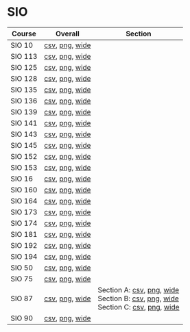 # SIO

| Course | Overall | Section |
| ------ | ------- | ------- |
| SIO 10 | [csv](https://github.com/UCSD-Historical-Enrollment-Data/2024Spring/blob/main/overall/SIO%2010.csv), [png](https://raw.githubusercontent.com/UCSD-Historical-Enrollment-Data/2024Spring/main/plot_overall/SIO%2010.png), [wide](https://raw.githubusercontent.com/UCSD-Historical-Enrollment-Data/2024Spring/main/plot_overall_wide/SIO%2010.png) |  |
| SIO 113 | [csv](https://github.com/UCSD-Historical-Enrollment-Data/2024Spring/blob/main/overall/SIO%20113.csv), [png](https://raw.githubusercontent.com/UCSD-Historical-Enrollment-Data/2024Spring/main/plot_overall/SIO%20113.png), [wide](https://raw.githubusercontent.com/UCSD-Historical-Enrollment-Data/2024Spring/main/plot_overall_wide/SIO%20113.png) |  |
| SIO 125 | [csv](https://github.com/UCSD-Historical-Enrollment-Data/2024Spring/blob/main/overall/SIO%20125.csv), [png](https://raw.githubusercontent.com/UCSD-Historical-Enrollment-Data/2024Spring/main/plot_overall/SIO%20125.png), [wide](https://raw.githubusercontent.com/UCSD-Historical-Enrollment-Data/2024Spring/main/plot_overall_wide/SIO%20125.png) |  |
| SIO 128 | [csv](https://github.com/UCSD-Historical-Enrollment-Data/2024Spring/blob/main/overall/SIO%20128.csv), [png](https://raw.githubusercontent.com/UCSD-Historical-Enrollment-Data/2024Spring/main/plot_overall/SIO%20128.png), [wide](https://raw.githubusercontent.com/UCSD-Historical-Enrollment-Data/2024Spring/main/plot_overall_wide/SIO%20128.png) |  |
| SIO 135 | [csv](https://github.com/UCSD-Historical-Enrollment-Data/2024Spring/blob/main/overall/SIO%20135.csv), [png](https://raw.githubusercontent.com/UCSD-Historical-Enrollment-Data/2024Spring/main/plot_overall/SIO%20135.png), [wide](https://raw.githubusercontent.com/UCSD-Historical-Enrollment-Data/2024Spring/main/plot_overall_wide/SIO%20135.png) |  |
| SIO 136 | [csv](https://github.com/UCSD-Historical-Enrollment-Data/2024Spring/blob/main/overall/SIO%20136.csv), [png](https://raw.githubusercontent.com/UCSD-Historical-Enrollment-Data/2024Spring/main/plot_overall/SIO%20136.png), [wide](https://raw.githubusercontent.com/UCSD-Historical-Enrollment-Data/2024Spring/main/plot_overall_wide/SIO%20136.png) |  |
| SIO 139 | [csv](https://github.com/UCSD-Historical-Enrollment-Data/2024Spring/blob/main/overall/SIO%20139.csv), [png](https://raw.githubusercontent.com/UCSD-Historical-Enrollment-Data/2024Spring/main/plot_overall/SIO%20139.png), [wide](https://raw.githubusercontent.com/UCSD-Historical-Enrollment-Data/2024Spring/main/plot_overall_wide/SIO%20139.png) |  |
| SIO 141 | [csv](https://github.com/UCSD-Historical-Enrollment-Data/2024Spring/blob/main/overall/SIO%20141.csv), [png](https://raw.githubusercontent.com/UCSD-Historical-Enrollment-Data/2024Spring/main/plot_overall/SIO%20141.png), [wide](https://raw.githubusercontent.com/UCSD-Historical-Enrollment-Data/2024Spring/main/plot_overall_wide/SIO%20141.png) |  |
| SIO 143 | [csv](https://github.com/UCSD-Historical-Enrollment-Data/2024Spring/blob/main/overall/SIO%20143.csv), [png](https://raw.githubusercontent.com/UCSD-Historical-Enrollment-Data/2024Spring/main/plot_overall/SIO%20143.png), [wide](https://raw.githubusercontent.com/UCSD-Historical-Enrollment-Data/2024Spring/main/plot_overall_wide/SIO%20143.png) |  |
| SIO 145 | [csv](https://github.com/UCSD-Historical-Enrollment-Data/2024Spring/blob/main/overall/SIO%20145.csv), [png](https://raw.githubusercontent.com/UCSD-Historical-Enrollment-Data/2024Spring/main/plot_overall/SIO%20145.png), [wide](https://raw.githubusercontent.com/UCSD-Historical-Enrollment-Data/2024Spring/main/plot_overall_wide/SIO%20145.png) |  |
| SIO 152 | [csv](https://github.com/UCSD-Historical-Enrollment-Data/2024Spring/blob/main/overall/SIO%20152.csv), [png](https://raw.githubusercontent.com/UCSD-Historical-Enrollment-Data/2024Spring/main/plot_overall/SIO%20152.png), [wide](https://raw.githubusercontent.com/UCSD-Historical-Enrollment-Data/2024Spring/main/plot_overall_wide/SIO%20152.png) |  |
| SIO 153 | [csv](https://github.com/UCSD-Historical-Enrollment-Data/2024Spring/blob/main/overall/SIO%20153.csv), [png](https://raw.githubusercontent.com/UCSD-Historical-Enrollment-Data/2024Spring/main/plot_overall/SIO%20153.png), [wide](https://raw.githubusercontent.com/UCSD-Historical-Enrollment-Data/2024Spring/main/plot_overall_wide/SIO%20153.png) |  |
| SIO 16 | [csv](https://github.com/UCSD-Historical-Enrollment-Data/2024Spring/blob/main/overall/SIO%2016.csv), [png](https://raw.githubusercontent.com/UCSD-Historical-Enrollment-Data/2024Spring/main/plot_overall/SIO%2016.png), [wide](https://raw.githubusercontent.com/UCSD-Historical-Enrollment-Data/2024Spring/main/plot_overall_wide/SIO%2016.png) |  |
| SIO 160 | [csv](https://github.com/UCSD-Historical-Enrollment-Data/2024Spring/blob/main/overall/SIO%20160.csv), [png](https://raw.githubusercontent.com/UCSD-Historical-Enrollment-Data/2024Spring/main/plot_overall/SIO%20160.png), [wide](https://raw.githubusercontent.com/UCSD-Historical-Enrollment-Data/2024Spring/main/plot_overall_wide/SIO%20160.png) |  |
| SIO 164 | [csv](https://github.com/UCSD-Historical-Enrollment-Data/2024Spring/blob/main/overall/SIO%20164.csv), [png](https://raw.githubusercontent.com/UCSD-Historical-Enrollment-Data/2024Spring/main/plot_overall/SIO%20164.png), [wide](https://raw.githubusercontent.com/UCSD-Historical-Enrollment-Data/2024Spring/main/plot_overall_wide/SIO%20164.png) |  |
| SIO 173 | [csv](https://github.com/UCSD-Historical-Enrollment-Data/2024Spring/blob/main/overall/SIO%20173.csv), [png](https://raw.githubusercontent.com/UCSD-Historical-Enrollment-Data/2024Spring/main/plot_overall/SIO%20173.png), [wide](https://raw.githubusercontent.com/UCSD-Historical-Enrollment-Data/2024Spring/main/plot_overall_wide/SIO%20173.png) |  |
| SIO 174 | [csv](https://github.com/UCSD-Historical-Enrollment-Data/2024Spring/blob/main/overall/SIO%20174.csv), [png](https://raw.githubusercontent.com/UCSD-Historical-Enrollment-Data/2024Spring/main/plot_overall/SIO%20174.png), [wide](https://raw.githubusercontent.com/UCSD-Historical-Enrollment-Data/2024Spring/main/plot_overall_wide/SIO%20174.png) |  |
| SIO 181 | [csv](https://github.com/UCSD-Historical-Enrollment-Data/2024Spring/blob/main/overall/SIO%20181.csv), [png](https://raw.githubusercontent.com/UCSD-Historical-Enrollment-Data/2024Spring/main/plot_overall/SIO%20181.png), [wide](https://raw.githubusercontent.com/UCSD-Historical-Enrollment-Data/2024Spring/main/plot_overall_wide/SIO%20181.png) |  |
| SIO 192 | [csv](https://github.com/UCSD-Historical-Enrollment-Data/2024Spring/blob/main/overall/SIO%20192.csv), [png](https://raw.githubusercontent.com/UCSD-Historical-Enrollment-Data/2024Spring/main/plot_overall/SIO%20192.png), [wide](https://raw.githubusercontent.com/UCSD-Historical-Enrollment-Data/2024Spring/main/plot_overall_wide/SIO%20192.png) |  |
| SIO 194 | [csv](https://github.com/UCSD-Historical-Enrollment-Data/2024Spring/blob/main/overall/SIO%20194.csv), [png](https://raw.githubusercontent.com/UCSD-Historical-Enrollment-Data/2024Spring/main/plot_overall/SIO%20194.png), [wide](https://raw.githubusercontent.com/UCSD-Historical-Enrollment-Data/2024Spring/main/plot_overall_wide/SIO%20194.png) |  |
| SIO 50 | [csv](https://github.com/UCSD-Historical-Enrollment-Data/2024Spring/blob/main/overall/SIO%2050.csv), [png](https://raw.githubusercontent.com/UCSD-Historical-Enrollment-Data/2024Spring/main/plot_overall/SIO%2050.png), [wide](https://raw.githubusercontent.com/UCSD-Historical-Enrollment-Data/2024Spring/main/plot_overall_wide/SIO%2050.png) |  |
| SIO 75 | [csv](https://github.com/UCSD-Historical-Enrollment-Data/2024Spring/blob/main/overall/SIO%2075.csv), [png](https://raw.githubusercontent.com/UCSD-Historical-Enrollment-Data/2024Spring/main/plot_overall/SIO%2075.png), [wide](https://raw.githubusercontent.com/UCSD-Historical-Enrollment-Data/2024Spring/main/plot_overall_wide/SIO%2075.png) |  |
| SIO 87 | [csv](https://github.com/UCSD-Historical-Enrollment-Data/2024Spring/blob/main/overall/SIO%2087.csv), [png](https://raw.githubusercontent.com/UCSD-Historical-Enrollment-Data/2024Spring/main/plot_overall/SIO%2087.png), [wide](https://raw.githubusercontent.com/UCSD-Historical-Enrollment-Data/2024Spring/main/plot_overall_wide/SIO%2087.png) | Section A: [csv](https://github.com/UCSD-Historical-Enrollment-Data/2024Spring/blob/main/section/SIO%2087_A.csv), [png](https://raw.githubusercontent.com/UCSD-Historical-Enrollment-Data/2024Spring/main/plot_section/SIO%2087_A.png), [wide](https://raw.githubusercontent.com/UCSD-Historical-Enrollment-Data/2024Spring/main/plot_section_wide/SIO%2087_A.png)<br>Section B: [csv](https://github.com/UCSD-Historical-Enrollment-Data/2024Spring/blob/main/section/SIO%2087_B.csv), [png](https://raw.githubusercontent.com/UCSD-Historical-Enrollment-Data/2024Spring/main/plot_section/SIO%2087_B.png), [wide](https://raw.githubusercontent.com/UCSD-Historical-Enrollment-Data/2024Spring/main/plot_section_wide/SIO%2087_B.png)<br>Section C: [csv](https://github.com/UCSD-Historical-Enrollment-Data/2024Spring/blob/main/section/SIO%2087_C.csv), [png](https://raw.githubusercontent.com/UCSD-Historical-Enrollment-Data/2024Spring/main/plot_section/SIO%2087_C.png), [wide](https://raw.githubusercontent.com/UCSD-Historical-Enrollment-Data/2024Spring/main/plot_section_wide/SIO%2087_C.png) |
| SIO 90 | [csv](https://github.com/UCSD-Historical-Enrollment-Data/2024Spring/blob/main/overall/SIO%2090.csv), [png](https://raw.githubusercontent.com/UCSD-Historical-Enrollment-Data/2024Spring/main/plot_overall/SIO%2090.png), [wide](https://raw.githubusercontent.com/UCSD-Historical-Enrollment-Data/2024Spring/main/plot_overall_wide/SIO%2090.png) |  |
